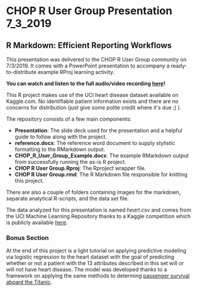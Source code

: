 # CHOP R User Group Presentation 7_3_2019

## R Markdown: Efficient Reporting Workflows

This presentation was delivered to the CHOP R User Group community on 7/3/2019. It comes with a PowerPoint presentation to accompany a ready-to-distribute example RProj learning activity. 

**You can watch and listen to the full audio/video recording [here](https://drive.google.com/file/d/1ZTRIR5qBgnA4Phjf6gvVUbyl61_ISgtV/view?usp=sharing)!**

This R project makes use of the UCI heart disease dataset available on Kaggle.com. No identifiable patient information exists and there are no concerns for distribution (just give some polite credit where it's due ;) ).

The repository consists of a few main components:

- **Presentation**: The slide deck used for the presentation and a helpful guide to follow along with the project.
- **reference.docx**: The reference word document to supply stylistic formatting to the RMarkdown output.
- **CHOP_R_User_Group_Example.docx**: The example RMarkdown output from successfully running the as-is R project.
- **CHOP R User Group.Rproj**: The Rproject wrapper file.
- **CHOP R User Group.rmd**: The R Markdown file responsible for knitting this project.

There are also a couple of folders containing images for the markdown, separate analytical R-scripts, and the data set file. 

The data analyzed for this presentation is named *heart.csv* and comes from the UCI Machine Learning Repository thanks to a Kaggle competition which is publicly available [here](https://www.kaggle.com/ronitf/heart-disease-uci).

### Bonus Section

At the end of this project is a light tutorial on applying predictive modeling via logistic regression to the heart dataset with the goal of predicting whether or not a patient with the 13 attributes described in this set will or will not have heart disease. The model was developed thanks to a framework on applying the same methods to determing [passenger survival aboard the Titanic](https://www.r-bloggers.com/how-to-perform-a-logistic-regression-in-r/).
